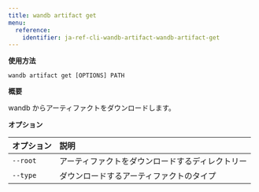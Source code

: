 ```yaml
---
title: wandb artifact get
menu:
  reference:
    identifier: ja-ref-cli-wandb-artifact-wandb-artifact-get
---
```


**使用方法**

`wandb artifact get [OPTIONS] PATH`

**概要**

wandb からアーティファクトをダウンロードします。

**オプション**

| **オプション** | **説明** |
| :--- | :--- |
| `--root` | アーティファクトをダウンロードするディレクトリー |
| `--type` | ダウンロードするアーティファクトのタイプ |
